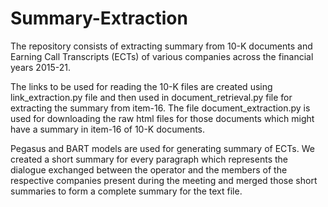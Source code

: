 # Summary-Extraction
The repository consists of extracting summary from 10-K documents and Earning Call Transcripts (ECTs) of various companies across the financial years 2015-21.

The links to be used for reading the 10-K files are created using link_extraction.py file and then used in document_retrieval.py file for extracting the summary from item-16. The file document_extraction.py is used for downloading the raw html files for those documents which might have a summary in item-16 of 10-K documents.

Pegasus and BART models are used for generating summary of ECTs. We created a short summary for every paragraph which represents the dialogue exchanged between the operator and the members of the respective companies present during the meeting and merged those short summaries to form a complete summary for the text file.
